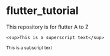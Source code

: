 # flutter_tutorial
This repository is for flutter A to Z


	<sup>This is a superscript text</sup>
<sub>This is a subscript text</sub>
